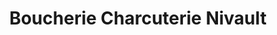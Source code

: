 ---
title: "Boucherie Charcuterie Nivault"
url: /beaufort/boucherie-charcuterie-nivault/
shop: Metzgerei
---